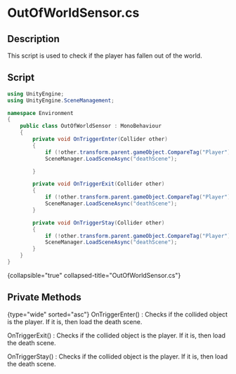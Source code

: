 # OutOfWorldSensor.cs
<show-structure depth="2" />

## Description
This script is used to check if the player has fallen out of the world.

## Script
```C#
using UnityEngine;
using UnityEngine.SceneManagement;

namespace Environment
{
    public class OutOfWorldSensor : MonoBehaviour
    {
        private void OnTriggerEnter(Collider other)
        {
            if (!other.transform.parent.gameObject.CompareTag("Player")) return;
            SceneManager.LoadSceneAsync("deathScene");

        }

        private void OnTriggerExit(Collider other)
        {
            if (!other.transform.parent.gameObject.CompareTag("Player")) return;
            SceneManager.LoadSceneAsync("deathScene");
        }

        private void OnTriggerStay(Collider other)
        {
            if (!other.transform.parent.gameObject.CompareTag("Player")) return;
            SceneManager.LoadSceneAsync("deathScene");
        }
    }
}
```
{collapsible="true" collapsed-title="OutOfWorldSensor.cs"}

## Private Methods
{type="wide" sorted="asc"}
OnTriggerEnter()
: Checks if the collided object is the player.
If it is, then load the death scene.

OnTriggerExit()
: Checks if the collided object is the player.
If it is, then load the death scene.

OnTriggerStay()
: Checks if the collided object is the player.
If it is, then load the death scene.